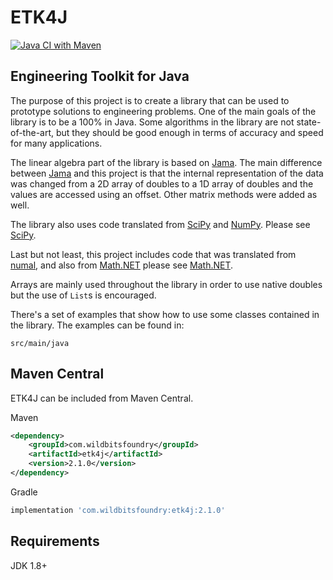 # ETK4J

[![Java CI with Maven](https://github.com/StaticBeagle/ETK4J/actions/workflows/maven.yml/badge.svg)](https://github.com/StaticBeagle/ETK4J/actions/workflows/maven.yml)

## Engineering Toolkit for Java

The purpose of this project is to create a library that can be used to prototype solutions to engineering problems. One 
of the main goals of the library is to be a 100% in Java. Some algorithms in the library are not state-of-the-art, but 
they should be good enough in terms of accuracy and speed for many applications.

The linear algebra part of the library is based on [Jama](https://math.nist.gov/javanumerics/jama/).
The main difference between [Jama](https://math.nist.gov/javanumerics/jama/) and this project is that the internal
representation of the data was changed from a 2D array of doubles to a 1D array of doubles and the values are accessed
using an offset. Other matrix methods were added as well.

The library also uses code translated from [SciPy](https://scipy.org/) and [NumPy](https://numpy.org/). 
Please see [SciPy](https://github.com/StaticBeagle/ETK4J/blob/master/SciPy).

Last but not least, this project includes code that was translated from [numal](https://github.com/JeffBezanson/numal),
and also from [Math.NET](https://www.mathdotnet.com/) please see [Math.NET](https://github.com/StaticBeagle/ETK4J/blob/master/Math.NET.txt).

Arrays are mainly used throughout the library in order to use native doubles but the use of `List`s is encouraged. 

There's a set of examples that show how to use some classes contained in the library. The examples
can be found in:

    src/main/java

## Maven Central

ETK4J can be included from Maven Central.

Maven

```xml
<dependency>
    <groupId>com.wildbitsfoundry</groupId>
    <artifactId>etk4j</artifactId>
    <version>2.1.0</version>
</dependency>
```
Gradle
```bash
implementation 'com.wildbitsfoundry:etk4j:2.1.0'
```

Requirements
---
JDK 1.8+

